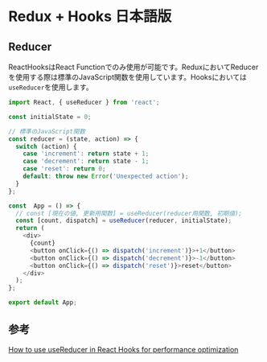 # Redux + Hooks 日本語版


## Reducer
ReactHooksはReact Functionでのみ使用が可能です。ReduxにおいてReducerを使用する際は標準のJavaScript関数を使用しています。Hooksにおいては`useReducer`を使用します。

```javascript
import React, { useReducer } from 'react';

const initialState = 0;

// 標準のJavaScript関数
const reducer = (state, action) => {
  switch (action) {
    case 'increment': return state + 1;
    case 'decrement': return state - 1;
    case 'reset': return 0;
    default: throw new Error('Unexpected action');
  }
};

const  App = () => {
  // const [現在の値, 更新用関数] = useReducer(reducer用関数, 初期値);
  const [count, dispatch] = useReducer(reducer, initialState);
  return (
    <div>
      {count}
      <button onClick={() => dispatch('increment')}>+1</button>
      <button onClick={() => dispatch('decrement')}>-1</button>
      <button onClick={() => dispatch('reset')}>reset</button>
    </div>
  );
};

export default App;
```


## 参考
[How to use useReducer in React Hooks for performance optimization](https://medium.com/crowdbotics/how-to-use-usereducer-in-react-hooks-for-performance-optimization-ecafca9e7bf5)